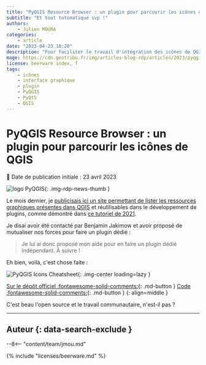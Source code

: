 ```yaml
---
title: "PyQGIS Resource Browser : un plugin pour parcourir les icônes de QGIS"
subtitle: "Et tout totomatique svp !"
authors:
    - Julien MOURA
categories:
    - article
date: "2023-04-23 18:20"
description: "Pour faciliter le travail d'intégration des icônes de QGIS par les développeurs de plugins, j'ai automatisé la génération et la mise à jour d'un site web : PyQGIS Icons Cheatsheet."
mage: https://cdn.geotribu.fr/img/articles-blog-rdp/articles/2023/pyqgis_resources_browser/plugin_pyqgis_resource_browser.png
license: beerware index, f
tags:
    - icônes
    - interface graphique
    - plugin
    - PyQGIS
    - PyQt5
    - QGIS
---
```


# PyQGIS Resource Browser : un plugin pour parcourir les icônes de QGIS

:calendar: Date de publication initiale : 23 avril 2023

![logo PyQGIS](https://cdn.geotribu.fr/img/logos-icones/programmation/pyqgis.png){: .img-rdp-news-thumb }

Le mois dernier, je [publicisais ici un site permettant de lister les ressources graphiques présentes dans QGIS](/articles/2023/2023-03-24_pyqgis-icones-cheatsheet-automatisation/) et réutilisables dans le développement de plugins, comme démontré dans [ce tutoriel de 2021](/articles/2021/2021-01-19_pyqgis_utiliser_icones_integrees/).

Je disai avoir été contacté par Benjamin Jakimow et avoir proposé de mutualiser nos forces pour faire un plugin dédié :

> Je lui ai donc proposé mon aide pour en faire un plugin dédié indépendant. À suivre !

Eh bien, voilà, c'est chose faite :

![PyQGIS Icons Cheatsheet](https://cdn.geotribu.fr/img/articles-blog-rdp/articles/2023/pyqgis_resources_browser/plugin_pyqgis_resource_browser.png){: .img-center loading=lazy }

[Sur le dépôt officiel :fontawesome-solid-comments:](https://plugins.qgis.org/plugins/pyqgis_resource_browser/){: .md-button }
[Code :fontawesome-solid-comments:](https://github.com/Guts/qgis-plugin-resource-browser/){: .md-button }
{: align=middle }

C'est beau l'open source et le travail communautaire, n'est-il pas ?

----

## Auteur {: data-search-exclude }

--8<-- "content/team/jmou.md"

{% include "licenses/beerware.md" %}
